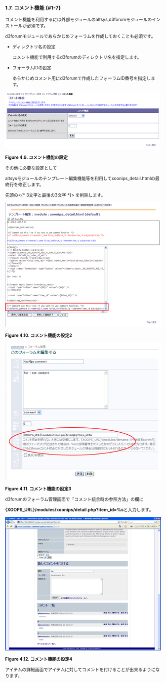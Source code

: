 ### 1.7. コメント機能 {#1-7}

コメント機能を利用するには外部モジュールのaltsys,d3forumモジュールのインストールが必須です。

d3forumモジュールであらかじめフォーラムを作成しておくことも必須です。

*   ディレクトリ名の設定

    コメント機能で利用するd3forumのディレクトリ名を指定します。

*   フォーラムIDの設定

    あらかじめコメント用にd3forumで作成したフォーラムID番号を指定します。

![コメント機能の設定](../../assets/xoonips-policy9.png)

**Figure 4.9. コメント機能の設定**

その他に必要な設定として

altsysモジュールのテンプレート編集機能等を利用してxoonips_detail.htmlの最終行を修正します。

先頭の&lt;{* 3文字と最後の3文字 *}&gt; を削除します。

![コメント機能の設定2](../../assets/xoonips-policy10.png)

**Figure 4.10. コメント機能の設定2**

![コメント機能の設定3](../../assets/xoonips-policy11.png)

**Figure 4.11. コメント機能の設定3**

d3forumのフォーラム管理画面で「コメント統合時の参照方法」の欄に

**{XOOPS_URL}/modules/xoonips/detail.php?item_id=%s**と入力します。

![コメント機能の設定4](../../assets/xoonips-policy12.png)

**Figure 4.12. コメント機能の設定4**

アイテムの詳細画面でアイテムに対してコメントを付けることが出来るようになります。